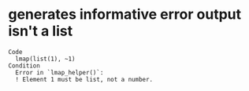 # generates informative error output isn't a list

    Code
      lmap(list(1), ~1)
    Condition
      Error in `lmap_helper()`:
      ! Element 1 must be list, not a number.

